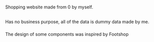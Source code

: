 #

Shopping website made from 0 by myself.

##

Has no business purpose, all of the data is dummy data made by me.

###

The design of some components was inspired by Footshop
